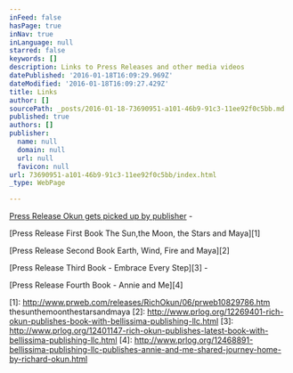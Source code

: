 ```yaml
---
inFeed: false
hasPage: true
inNav: true
inLanguage: null
starred: false
keywords: []
description: Links to Press Releases and other media videos
datePublished: '2016-01-18T16:09:29.969Z'
dateModified: '2016-01-18T16:09:27.429Z'
title: Links
author: []
sourcePath: _posts/2016-01-18-73690951-a101-46b9-91c3-11ee92f0c5bb.md
published: true
authors: []
publisher:
  name: null
  domain: null
  url: null
  favicon: null
url: 73690951-a101-46b9-91c3-11ee92f0c5bb/index.html
_type: WebPage

---
```

[Press Release Okun gets picked up by publisher][0] - 

[Press Release First Book The Sun,the Moon, the Stars and Maya][1]

[Press Release Second Book Earth, Wind, Fire and Maya][2]

[Press Release Third Book - Embrace Every Step][3] - 

[Press Release Fourth Book - Annie and Me][4]

[0]: http://www.prweb.com/releases/BalboaPress/RichOkun/prweb11586413.htm
[1]: http://www.prweb.com/releases/RichOkun/06/prweb10829786.htm thesunthemoonthestarsandmaya 
[2]: http://www.prlog.org/12269401-rich-okun-publishes-book-with-bellissima-publishing-llc.html 
[3]: http://www.prlog.org/12401147-rich-okun-publishes-latest-book-with-bellissima-publishing-llc.html 
[4]: http://www.prlog.org/12468891-bellissima-publishing-llc-publishes-annie-and-me-shared-journey-home-by-richard-okun.html